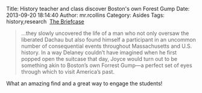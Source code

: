 Title: History teacher and class discover Boston's own Forest Gump
Date: 2013-09-20 18:14:40
Author: mr.rcollins
Category: Asides Tags: history,research  [The Briefcase](http://www.bostonmagazine.com/news/blog/2013/09/03/martin-w-joyce-the-briefcase/)

>...they slowly uncovered the life of a man who not only oversaw the liberated Dachau but also found himself a participant in an uncommon number of consequential events throughout Massachusetts and U.S. history. In a way Delaney couldn’t have imagined when he first popped open the suitcase that day, Joyce would turn out to be something akin to Boston’s own Forrest Gump—a perfect set of eyes through which to visit America’s past.

What an amazing find and a great way to engage the students!